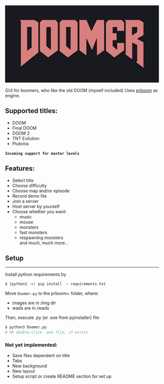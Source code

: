 ![# DOOMER](/img/logo2.svg)

GUI for boomers, who like the old DOOM (myself included)
Uses [prboom](http://prboom-plus.sourceforge.net/) as engine.

## Supported titles:
- DOOM
- Final DOOM
- DOOM 2
- TNT Evilution
- Plutonia  

**`Incoming support for master levels`**

## Features:
- Select title
- Choose difficulty
- Choose map and/or episode
- Record demo file
- Join a server
- Host server by yourself
- Choose whether you want:
    - music
    - mouse
    - monsters
    - fast monsters
    - respawning monsters  
    and much, much more...

## Setup
---

Install python requirements by
```bash
$ [python3 -m] pip install -r requirements.txt
```

Move `Doomer.py` to the prboom+ folder, where:
- images are in /img dir
- wads are in /wads

Then, execute .py (or .exe from pyinstaller) file
```bash
$ python3 Doomer.py 
# OR double-click .exe file, if exists
```


### Not yet implemented:
- Save files dependent on title
- Tabs
- New background
- New layout
- Setup script or create README section for set up